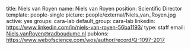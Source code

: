 title: Niels van Royen
name: Niels van Royen
position: Scientific Director
template: people-single
picture: people/external/Niels_van_Royen.jpg
active: yes
groups: cara-lab
default_group: cara-lab
linkedin: https://www.linkedin.com/in/niels-van-royen-56ba1193/
type: staff
email: Niels.vanRoyen@radboudumc.nl
publons: https://www.webofscience.com/wos/author/record/Q-1097-2017